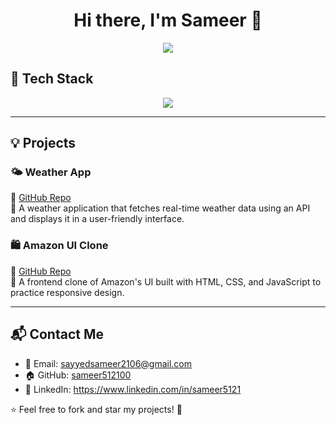 <h1 align="center">Hi there, I'm Sameer 👋</h1>
<p align="center">
  <a href="https://github.com/sayyedsameer6280">
    <img src="https://readme-typing-svg.herokuapp.com?font=Fira+Code&weight=600&pause=1000&color=E65CFF&center=true&vCenter=true&width=435&lines=Software+Developer;Full-Stack+Web+Developer;Machine+Learning+Enthusiast;Passionate+about+AI+%26+Tech">
  </a>
</p>



## 🚀 **Tech Stack**
<p align="center">
  <img src="https://skillicons.dev/icons?i=cpp,js,react,nodejs,express,mongodb,html,css,git,github,python" />
</p>

---

## 💡 **Projects**
### 🌤️ Weather App  
🔗 [GitHub Repo](https://github.com/sameer512100/weather-app)  
📌 A weather application that fetches real-time weather data using an API and displays it in a user-friendly interface.

### 🛍️ Amazon UI Clone  
🔗 [GitHub Repo](https://github.com/sameer512100/Amazon-UI-Clone)  
📌 A frontend clone of Amazon's UI built with HTML, CSS, and JavaScript to practice responsive design.

---

## 📬 **Contact Me**
- 📧 Email: sayyedsameer2106@gmail.com  
- 🏠 GitHub: [sameer512100](https://github.com/sameer512100)  
- 💼 LinkedIn: https://www.linkedin.com/in/sameer5121

⭐ Feel free to fork and star my projects! 🚀
